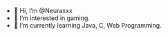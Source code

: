 - 👋 Hi, I’m @Neuraxxx
- 👀 I’m interested in gaming.
- 🌱 I’m currently learning Java, C, Web Programming.

<!---
Neuraxxx/Neuraxxx is a ✨ special ✨ repository because its `README.md` (this file) appears on your GitHub profile.
You can click the Preview link to take a look at your changes.
--->
